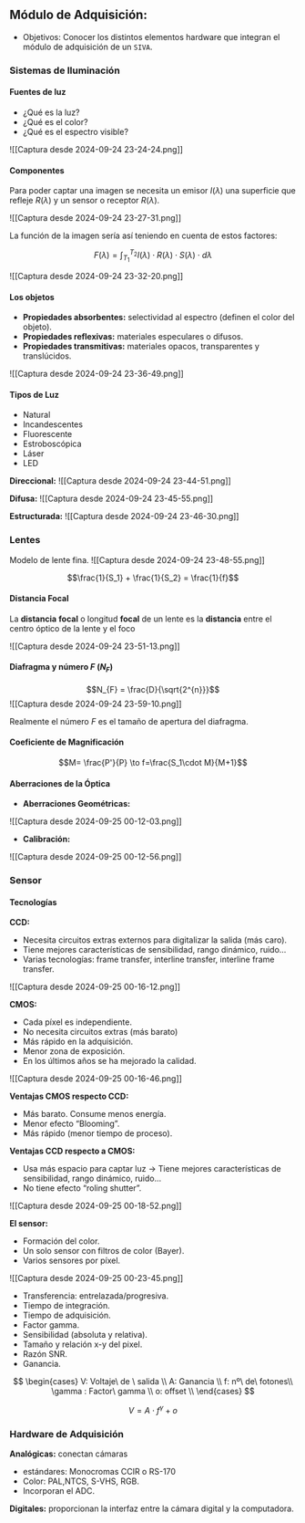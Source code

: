 
## Módulo de Adquisición:

-  Objetivos: Conocer los distintos elementos hardware que integran el módulo de adquisición de un `SIVA`.

### Sistemas de Iluminación

#### Fuentes de luz
- ¿Qué es la luz?
- ¿Qué es el color?
- ¿Qué es el espectro visible?

![[Captura desde 2024-09-24 23-24-24.png]]

#### Componentes
Para poder captar una imagen se necesita un emisor $I(\lambda)$ una superficie que refleje $R(\lambda)$ y un sensor o receptor $R(\lambda)$.

![[Captura desde 2024-09-24 23-27-31.png]]

La función de la imagen sería así teniendo en cuenta de estos factores:

$$F(\lambda) = \int_{T_1}^{T_2}{I(\lambda)\cdot R(\lambda)\cdot S(\lambda) \cdot d\lambda}$$

![[Captura desde 2024-09-24 23-32-20.png]]


#### Los objetos
- **Propiedades absorbentes:** selectividad al espectro (definen el color del objeto).
- **Propiedades reflexivas:** materiales especulares o difusos. 
- **Propiedades transmitivas:** materiales opacos, transparentes y translúcidos.

![[Captura desde 2024-09-24 23-36-49.png]]

#### Tipos de Luz

- Natural
- Incandescentes
- Fluorescente
- Estroboscópica
- Láser
- LED

**Direccional:**
![[Captura desde 2024-09-24 23-44-51.png]]

**Difusa:** 
![[Captura desde 2024-09-24 23-45-55.png]]

**Estructurada:**
![[Captura desde 2024-09-24 23-46-30.png]]

### Lentes

Modelo de lente fina.
![[Captura desde 2024-09-24 23-48-55.png]]

$$\frac{1}{S_1} + \frac{1}{S_2} = \frac{1}{f}$$
#### Distancia Focal
La **distancia** **focal** o longitud **focal** de un lente es la **distancia** entre el centro óptico de la lente y el foco

![[Captura desde 2024-09-24 23-51-13.png]]

#### Diafragma y número $F$ $(N_F)$

$$N_{F} = \frac{D}{\sqrt{2^{n}}}$$
![[Captura desde 2024-09-24 23-59-10.png]]


Realmente el número $F$ es el tamaño de apertura del diafragma.

#### Coeficiente de Magnificación

$$M= \frac{P'}{P} \to f=\frac{S_1\cdot M}{M+1}$$
#### Aberraciones de la Óptica

- **Aberraciones Geométricas:**

![[Captura desde 2024-09-25 00-12-03.png]]

- **Calibración:**

![[Captura desde 2024-09-25 00-12-56.png]]

### Sensor

#### Tecnologías

**CCD:** 
- Necesita circuitos extras externos para digitalizar la salida (más caro). 
- Tiene mejores características de sensibilidad, rango dinámico, ruido... 
- Varias tecnologías: frame transfer, interline transfer, interline frame transfer.

![[Captura desde 2024-09-25 00-16-12.png]]

**CMOS:**
- Cada píxel es independiente. 
- No necesita circuitos extras (más barato) 
- Más rápido en la adquisición. 
- Menor zona de exposición. 
- En los últimos años se ha mejorado la calidad.

![[Captura desde 2024-09-25 00-16-46.png]]


**Ventajas CMOS respecto CCD:**
- Más barato. Consume menos energía. 
- Menor efecto “Blooming”. 
- Más rápido (menor tiempo de proceso). 

**Ventajas CCD respecto a CMOS:** 
- Usa más espacio para captar luz → Tiene mejores características de sensibilidad, rango dinámico, ruido... 
- No tiene efecto “roling shutter”.
 
![[Captura desde 2024-09-25 00-18-52.png]]


**El sensor:**  
- Formación del color.  
- Un solo sensor con filtros de color (Bayer).  
- Varios sensores por píxel.

![[Captura desde 2024-09-25 00-23-45.png]]


-  Transferencia: entrelazada/progresiva. 
- Tiempo de integración. 
- Tiempo de adquisición. 
- Factor gamma. 
- Sensibilidad (absoluta y relativa). 
- Tamaño y relación x-y del pixel. 
- Razón SNR. 
- Ganancia.

$$
\begin{cases} 
    V: Voltaje\ de \ salida \\
    A: Ganancia \\
    f: nº\ de\ fotones\\
    \gamma : Factor\ gamma \\
    o: offset \\
\end{cases}
$$


$$V = A\cdot f^{\gamma} + o$$

### Hardware de Adquisición

**Analógicas:** conectan cámaras 
- estándares: Monocromas CCIR o RS-170
- Color: PAL,NTCS, S-VHS, RGB. 
- Incorporan el ADC.  
 
 **Digitales:** proporcionan la interfaz entre la cámara digital y la computadora.